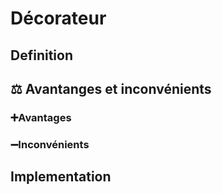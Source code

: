 # Décorateur
## Definition

## ⚖️ Avantanges et inconvénients
### ➕Avantages

### ➖Inconvénients

## Implementation
